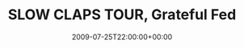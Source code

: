 ---
templateKey: event
guid: 0894dc2b-6eab-11ea-99c5-002590d1d1b0
date: 2009-07-25T22:00:00+00:00
eventTime: '10pm'
title: SLOW CLAPS TOUR, Grateful Fed
artist: SLOW CLAPS TOUR
city: Kelowna
venue: Grateful Fed
group: PPF House
---
